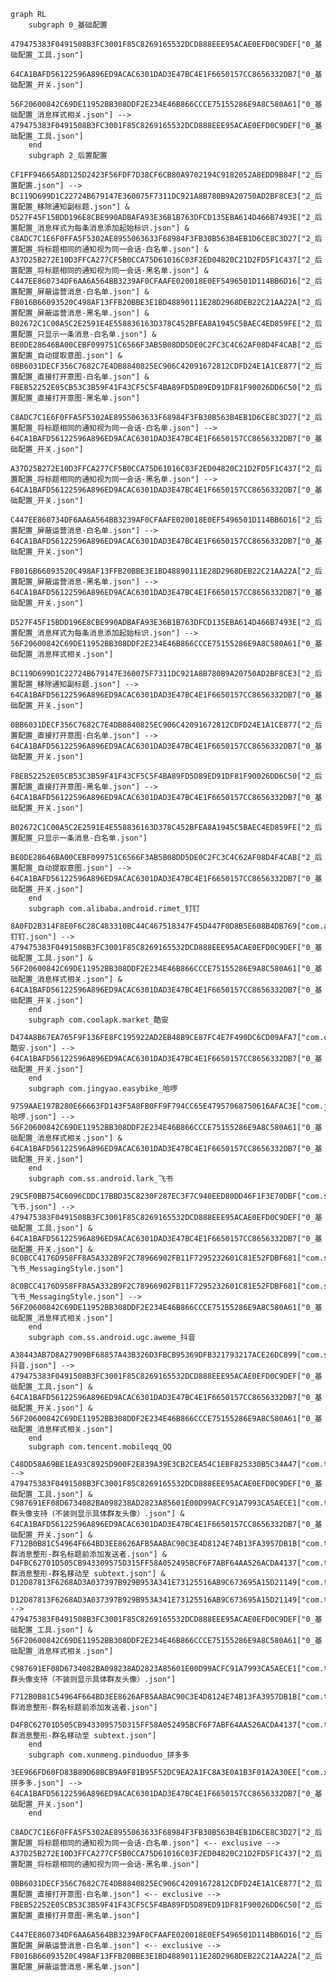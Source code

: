 ﻿``` mermaid
graph RL
	subgraph 0_基础配置
		479475383F0491508B3FC3001F85C8269165532DCD888EEE95ACAE0EFD0C9DEF["0_基础配置_工具.json"]
		64CA1BAFD56122596A896ED9ACAC6301DAD3E47BC4E1F6650157CC8656332DB7["0_基础配置_开关.json"]
		56F20600842C69DE11952BB308DDF2E234E46B866CCCE75155286E9A8C580A61["0_基础配置_消息样式相关.json"] --> 479475383F0491508B3FC3001F85C8269165532DCD888EEE95ACAE0EFD0C9DEF["0_基础配置_工具.json"]
	end
	subgraph 2_后置配置
		CF1FF94665A8D125D2423F56FDF7D38CF6CB80A9702194C9182052A8EDD9B84F["2_后置配置.json"] --> BC119D699D1C22724B679147E360075F7311DC921A8B780B9A20750AD2BF8CE3["2_后置配置_移除通知副标题.json"] & D527F45F15BDD196E8CBE990ADBAFA93E36B1B763DFCD135EBA614D466B7493E["2_后置配置_消息样式为每条消息添加起始标识.json"] & C8ADC7C1E6F0FFA5F5302AE8955063633F68984F3FB30B563B4EB1D6CE8C3D27["2_后置配置_将标题相同的通知视为同一会话-白名单.json"] & A37D25B272E10D3FFCA277CF5B0CCA75D61016C03F2ED04820C21D2FD5F1C437["2_后置配置_将标题相同的通知视为同一会话-黑名单.json"] & C447EE860734DF6AA6A564BB3239AF0CFAAFE020018E0EF5496501D114BB6D16["2_后置配置_屏蔽运营消息-白名单.json"] & FB016B66093520C498AF13FFB20BBE3E1BD48890111E28D2968DEB22C21AA22A["2_后置配置_屏蔽运营消息-黑名单.json"] & B02672C1C00A5C2E2591E4E558836163D378C452BFEA8A1945C5BAEC4ED859FE["2_后置配置_只显示一条消息-白名单.json"] & BE0DE28646BA00CEBF099751C6566F3AB5B08DD5DE0C2FC3C4C62AF08D4F4CAB["2_后置配置_自动提取意图.json"] & 0BB6031DECF356C7682C7E4DB8840825EC906C42091672812CDFD24E1A1CE877["2_后置配置_直接打开意图-白名单.json"] & FBEB52252E05CB53C3B59F41F43CF5C5F4BA89FD5D89ED91DF81F90026DD6C50["2_后置配置_直接打开意图-黑名单.json"]
		C8ADC7C1E6F0FFA5F5302AE8955063633F68984F3FB30B563B4EB1D6CE8C3D27["2_后置配置_将标题相同的通知视为同一会话-白名单.json"] --> 64CA1BAFD56122596A896ED9ACAC6301DAD3E47BC4E1F6650157CC8656332DB7["0_基础配置_开关.json"]
		A37D25B272E10D3FFCA277CF5B0CCA75D61016C03F2ED04820C21D2FD5F1C437["2_后置配置_将标题相同的通知视为同一会话-黑名单.json"] --> 64CA1BAFD56122596A896ED9ACAC6301DAD3E47BC4E1F6650157CC8656332DB7["0_基础配置_开关.json"]
		C447EE860734DF6AA6A564BB3239AF0CFAAFE020018E0EF5496501D114BB6D16["2_后置配置_屏蔽运营消息-白名单.json"] --> 64CA1BAFD56122596A896ED9ACAC6301DAD3E47BC4E1F6650157CC8656332DB7["0_基础配置_开关.json"]
		FB016B66093520C498AF13FFB20BBE3E1BD48890111E28D2968DEB22C21AA22A["2_后置配置_屏蔽运营消息-黑名单.json"] --> 64CA1BAFD56122596A896ED9ACAC6301DAD3E47BC4E1F6650157CC8656332DB7["0_基础配置_开关.json"]
		D527F45F15BDD196E8CBE990ADBAFA93E36B1B763DFCD135EBA614D466B7493E["2_后置配置_消息样式为每条消息添加起始标识.json"] --> 56F20600842C69DE11952BB308DDF2E234E46B866CCCE75155286E9A8C580A61["0_基础配置_消息样式相关.json"]
		BC119D699D1C22724B679147E360075F7311DC921A8B780B9A20750AD2BF8CE3["2_后置配置_移除通知副标题.json"] --> 64CA1BAFD56122596A896ED9ACAC6301DAD3E47BC4E1F6650157CC8656332DB7["0_基础配置_开关.json"]
		0BB6031DECF356C7682C7E4DB8840825EC906C42091672812CDFD24E1A1CE877["2_后置配置_直接打开意图-白名单.json"] --> 64CA1BAFD56122596A896ED9ACAC6301DAD3E47BC4E1F6650157CC8656332DB7["0_基础配置_开关.json"]
		FBEB52252E05CB53C3B59F41F43CF5C5F4BA89FD5D89ED91DF81F90026DD6C50["2_后置配置_直接打开意图-黑名单.json"] --> 64CA1BAFD56122596A896ED9ACAC6301DAD3E47BC4E1F6650157CC8656332DB7["0_基础配置_开关.json"]
		B02672C1C00A5C2E2591E4E558836163D378C452BFEA8A1945C5BAEC4ED859FE["2_后置配置_只显示一条消息-白名单.json"]
		BE0DE28646BA00CEBF099751C6566F3AB5B08DD5DE0C2FC3C4C62AF08D4F4CAB["2_后置配置_自动提取意图.json"] --> 64CA1BAFD56122596A896ED9ACAC6301DAD3E47BC4E1F6650157CC8656332DB7["0_基础配置_开关.json"]
	end
	subgraph com.alibaba.android.rimet_钉钉
		8A0FD2B314F8E0F6C28C483310BC44C467518347F45D447F0D8B5E608B4DB769["com.alibaba.android.rimet_钉钉.json"] --> 479475383F0491508B3FC3001F85C8269165532DCD888EEE95ACAE0EFD0C9DEF["0_基础配置_工具.json"] & 56F20600842C69DE11952BB308DDF2E234E46B866CCCE75155286E9A8C580A61["0_基础配置_消息样式相关.json"] & 64CA1BAFD56122596A896ED9ACAC6301DAD3E47BC4E1F6650157CC8656332DB7["0_基础配置_开关.json"]
	end
	subgraph com.coolapk.market_酷安
		D474A8B67EA765F9F136FE8FC195922AD2EB48B9CE87FC4E7F490DC6CD09AFA7["com.coolapk.market_酷安.json"] --> 64CA1BAFD56122596A896ED9ACAC6301DAD3E47BC4E1F6650157CC8656332DB7["0_基础配置_开关.json"]
	end
	subgraph com.jingyao.easybike_哈啰
		9759AAE197B280E66663FD143F5A8FB0FF9F794CC65E47957068750616AFAC3E["com.jingyao.easybike_哈啰.json"] --> 56F20600842C69DE11952BB308DDF2E234E46B866CCCE75155286E9A8C580A61["0_基础配置_消息样式相关.json"] & 64CA1BAFD56122596A896ED9ACAC6301DAD3E47BC4E1F6650157CC8656332DB7["0_基础配置_开关.json"]
	end
	subgraph com.ss.android.lark_飞书
		29C5F0BB754C6096CDDC17BBD35C8230F287EC3F7C940EED80DD46F1F3E70DBF["com.ss.android.lark_飞书.json"] --> 479475383F0491508B3FC3001F85C8269165532DCD888EEE95ACAE0EFD0C9DEF["0_基础配置_工具.json"] & 64CA1BAFD56122596A896ED9ACAC6301DAD3E47BC4E1F6650157CC8656332DB7["0_基础配置_开关.json"] & 8C0BCC4176D958FF8A5A332B9F2C78966902FB11F7295232601C81E52FDBF681["com.ss.android.lark_飞书_MessagingStyle.json"]
		8C0BCC4176D958FF8A5A332B9F2C78966902FB11F7295232601C81E52FDBF681["com.ss.android.lark_飞书_MessagingStyle.json"] --> 56F20600842C69DE11952BB308DDF2E234E46B866CCCE75155286E9A8C580A61["0_基础配置_消息样式相关.json"]
	end
	subgraph com.ss.android.ugc.aweme_抖音
		A38443AB7D8A27909BF68857A43B326D3FBCB95369DFB321793217ACE26DC899["com.ss.android.ugc.aweme_抖音.json"] --> 479475383F0491508B3FC3001F85C8269165532DCD888EEE95ACAE0EFD0C9DEF["0_基础配置_工具.json"] & 64CA1BAFD56122596A896ED9ACAC6301DAD3E47BC4E1F6650157CC8656332DB7["0_基础配置_开关.json"] & 56F20600842C69DE11952BB308DDF2E234E46B866CCCE75155286E9A8C580A61["0_基础配置_消息样式相关.json"]
	end
	subgraph com.tencent.mobileqq_QQ
		C48DD58A69BE1EA93C8925D900F2E839A39E3CB2CEA54C1EBF825330B5C34A47["com.tencent.mobileqq_QQ.json"] --> 479475383F0491508B3FC3001F85C8269165532DCD888EEE95ACAE0EFD0C9DEF["0_基础配置_工具.json"] & C987691EF08D6734082BA098238AD2823A85601E00D99ACFC91A7993CA5AECE1["com.tencent.mobileqq_QQ_群头像支持（不装则显示具体群友头像）.json"] & 64CA1BAFD56122596A896ED9ACAC6301DAD3E47BC4E1F6650157CC8656332DB7["0_基础配置_开关.json"] & F712B0B81C54964F664BD3EE8626AFB5AABAC90C3E4D8124E74B13FA3957DB1B["com.tencent.mobileqq_QQ_群消息整形-群名标题前添加发送者.json"] & D4FBC62701D505CB943309575D315FF58A052495BCF6F7ABF64AA526ACDA4137["com.tencent.mobileqq_QQ_群消息整形-群名移动至 subtext.json"] & D12D87813F6268AD3A037397B929B953A341E73125516AB9C673695A15D21149["com.tencent.mobileqq_QQ_MessagingStyle.json"]
		D12D87813F6268AD3A037397B929B953A341E73125516AB9C673695A15D21149["com.tencent.mobileqq_QQ_MessagingStyle.json"] --> 479475383F0491508B3FC3001F85C8269165532DCD888EEE95ACAE0EFD0C9DEF["0_基础配置_工具.json"] & 56F20600842C69DE11952BB308DDF2E234E46B866CCCE75155286E9A8C580A61["0_基础配置_消息样式相关.json"]
		C987691EF08D6734082BA098238AD2823A85601E00D99ACFC91A7993CA5AECE1["com.tencent.mobileqq_QQ_群头像支持（不装则显示具体群友头像）.json"]
		F712B0B81C54964F664BD3EE8626AFB5AABAC90C3E4D8124E74B13FA3957DB1B["com.tencent.mobileqq_QQ_群消息整形-群名标题前添加发送者.json"]
		D4FBC62701D505CB943309575D315FF58A052495BCF6F7ABF64AA526ACDA4137["com.tencent.mobileqq_QQ_群消息整形-群名移动至 subtext.json"]
	end
	subgraph com.xunmeng.pinduoduo_拼多多
		3EE966FD60FD83B89D68BCB9A9F81B95F52DC9EA2A1FC8A3E0A1B3F01A2A30EE["com.xunmeng.pinduoduo_拼多多.json"] --> 64CA1BAFD56122596A896ED9ACAC6301DAD3E47BC4E1F6650157CC8656332DB7["0_基础配置_开关.json"]
	end
	C8ADC7C1E6F0FFA5F5302AE8955063633F68984F3FB30B563B4EB1D6CE8C3D27["2_后置配置_将标题相同的通知视为同一会话-白名单.json"] <-- exclusive --> A37D25B272E10D3FFCA277CF5B0CCA75D61016C03F2ED04820C21D2FD5F1C437["2_后置配置_将标题相同的通知视为同一会话-黑名单.json"]
	0BB6031DECF356C7682C7E4DB8840825EC906C42091672812CDFD24E1A1CE877["2_后置配置_直接打开意图-白名单.json"] <-- exclusive --> FBEB52252E05CB53C3B59F41F43CF5C5F4BA89FD5D89ED91DF81F90026DD6C50["2_后置配置_直接打开意图-黑名单.json"]
	C447EE860734DF6AA6A564BB3239AF0CFAAFE020018E0EF5496501D114BB6D16["2_后置配置_屏蔽运营消息-白名单.json"] <-- exclusive --> FB016B66093520C498AF13FFB20BBE3E1BD48890111E28D2968DEB22C21AA22A["2_后置配置_屏蔽运营消息-黑名单.json"]
```